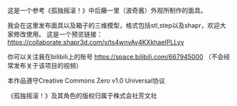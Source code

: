 这是一个参考《孤独摇滚！》中后藤一里（波奇酱）外观所制作的面具。

我会在这里发布面具以及箱子的三维模型，格式包括stl,step以及shapr，欢迎大家修改使用。
这是一个预览链接：https://collaborate.shapr3d.com/v/ts4wnvAv4KXkhaeIPLLyv

你可以关注我在bilibili上的账号 https://space.bilibili.com/667945000
（不会经常发布关于该项目的视频）

本作品遵守Creative Commons Zero v1.0 Universal协议

《孤独摇滚！》及其角色的版权归属于株式会社芳文社
